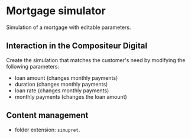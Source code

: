 # Mortgage simulator

Simulation of a mortgage with editable parameters.

## Interaction in the Compositeur Digital

Create the simulation that matches the customer's need by modifying the following parameters:
- loan amount (changes monthly payments)
- duration (changes monthly payments)
- loan rate (changes monthly payments)
- monthly payments (changes the loan amount)

## Content management

- folder extension: `simupret`.
